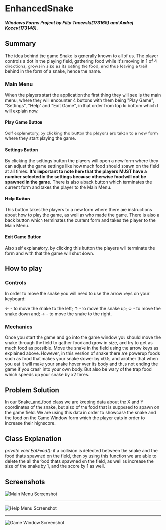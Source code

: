 # EnhancedSnake

##### Windows Forms Project by Filip Tanevski(173165) and Andrej Kocev(173148).

## Summary

The idea behind the game Snake is generally known to all of us. The player controls a dot in the playing field, gathering food while it's moving in 1 of 4 directions, grows in size as
its eating the food, and thus leaving a trail behind in the form of a snake, hence the name.

### Main Menu

When the players start the application the first thing they will see is the main menu, where they will encounter 4 buttons with them being "Play Game", "Settings", "Help" and
"Exit Game", in that order from top to bottom which I will explain now.

#### Play Game Button

Self explanatory, by clicking the button the players are taken to a new form where they start playing the game.

#### Settings Button

By clicking the settings button the players will open a new form where they can adjust the game settings like how much food should spawn on the field at all times. **It's important to
note here that the players MUST have a number selected in the settings because otherwise food will not be spawned in the game.** There is also a back button which terminates the current
form and takes the player to the Main Menu.

#### Help Button

This button takes the players to a new form where there are instructions about how to play the game, as well as who made the game. There is also a back button which terminates the 
current form and takes the player to the Main Menu.

#### Exit Game Button

Also self explanatory, by clicking this button the players will terminate the form and with that the game will shut down.

## How to play

### Controls

In order to move the snake you will need to use the arrow keys on your keyboard:

← - to move the snake to the left;
↑ - to move the snake up;
↓ - to move the snake down and;
→ - to move the snake to the right.

### Mechanics

Once you start the game and go into the game window you should move the snake through the field to gather food and grow in size, and try to get as much food as possible.
Move the snake in the field using the arrow keys as explained above. However, in this version of snake there are powerup foods such as food that makes your snake slower by x0.5, 
and another that when you eat it will make your snake hover over its body and thus not ending the game if you crash into your own body. But also be wary of the trap food which 
speeds up your snake by x2 times.

## Problem Solution

In our Snake_and_food class we are keeping data about the X and Y coordinates of the snake, but also of the food that is supposed to spawn on the game field.
We are using this data in order to showcase the snake and the food on the Game Window form which the player eats in order to increase their highscore.

## Class Explanation

*private void EatFood():* if a collision is detected between the snake and the food thats spawned on the field, then by using this function we are able to delete the all the food
thats spawned on the field, as well as increase the size of the snake by 1, and the score by 1 as well.

## Screenshots

![Main Menu Screenshot](https://i.imgur.com/4UB6ymI.png "Main Menu")

---

![Help Menu Screenshot](https://i.imgur.com/vj6oAUz.png "Help Menu")

---

![Game Window Screenshot](https://i.imgur.com/s8hhn3L.png "Game Window")
